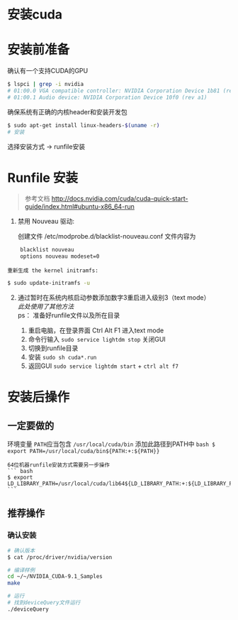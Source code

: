 # 安装cuda

# 安装前准备

确认有一个支持CUDA的GPU

``` bash
$ lspci | grep -i nvidia
# 01:00.0 VGA compatible controller: NVIDIA Corporation Device 1b81 (rev a1)
# 01:00.1 Audio device: NVIDIA Corporation Device 10f0 (rev a1)
```

确保系统有正确的内核header和安装开发包

``` bash Ubuntu
$ sudo apt-get install linux-headers-$(uname -r)
# 安装
```
选择安装方式 -> runfile安装

# Runfile 安装

> 参考文档
> http://docs.nvidia.com/cuda/cuda-quick-start-guide/index.html#ubuntu-x86_64-run


1. 禁用 Nouveau 驱动: 

    创建文件 /etc/modprobe.d/blacklist-nouveau.conf 文件内容为

``` bash
    blacklist nouveau
    options nouveau modeset=0
```

	重新生成 the kernel initramfs:
    
``` bash
$ sudo update-initramfs -u
```

2. 通过暂时在系统内核启动参数添加数字3重启进入级别3（text mode） \
*此处使用了其他方法* \
ps： 准备好runfile文件以及所在目录

	1. 重启电脑，在登录界面 Ctrl Alt F1 进入text mode 
	2. 命令行输入 `sudo service lightdm stop` 关闭GUI
	3. 切换到runfile目录
	4. 安装 `sudo sh cuda*.run`
	5. 返回GUI `sudo service lightdm start` + `ctrl alt f7`
	

# 安装后操作

## 一定要做的

环境变量
	`PATH`应当包含 `/usr/local/cuda/bin` 添加此路径到PATH中
	``` bash
	$ export PATH=/usr/local/cuda/bin${PATH:+:${PATH}}
	```
	
	64位机器runfile安装方式需要另一步操作
	``` bash
	$ export LD_LIBRARY_PATH=/usr/local/cuda/lib64${LD_LIBRARY_PATH:+:${LD_LIBRARY_PATH}}
	```

## 推荐操作

### 确认安装

``` bash
# 确认版本
$ cat /proc/driver/nvidia/version 

# 编译样例
cd ~/~/NVIDIA_CUDA-9.1_Samples
make

# 运行
# 找到deviceQuery文件运行
./deviceQuery

```



